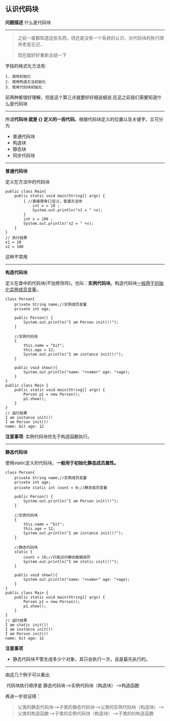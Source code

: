 ## 认识代码块

**问题描述**		什么是代码块

---

> 之前一直都知道这些东西，但还是没有一个系统的认识，对代码块的执行顺序老是忘记...
>
> 现在就好好重新总结一下

字段的格式化方法有:

 	1. 就地初始化
 	2. 使用构造方法初始化
 	3. 使用代码块初始化

前两种都很好理解，但是这个第三点就要好好细说细说.在这之前我们需要知道什么是代码块

---

所谓**代码块 就是 {} 定义的一段代码**。根据代码块定义的位置以及关键字，又可分为

* 普通代码块
* 构造块
* 静态块
* 同步代码块

---

**普通代码块**

定义在方法中的代码块

```
public class Main{ 
 	public static void main(String[] args) { 
 		{ //直接使用{}定义，普通方法块
 			int x = 10 ; 
 			System.out.println("x1 = " +x); 
 		} 
 		int x = 100 ; 
 		System.out.println("x2 = " +x); 
 	} 
} 
// 执行结果
x1 = 10 
x2 = 100
```

这种不常用

---

**构造代码块**

定义在类中的代码块(不加修饰符)。也叫：**实例代码块**。构造代码块<u>一般用于初始化实例成员变量</u>。

```
class Person{ 
	private String name;//实例成员变量
	private int age; 
 
 	public Person() { 
 		System.out.println("I am Person init()!"); 
 	} 
 
 	//实例代码块
 	{ 
 		this.name = "bit"; 
 		this.age = 12; 
 		System.out.println("I am instance init()!"); 
 	} 
 
 	public void show(){ 
 		System.out.println("name: "+name+" age: "+age); 
 	}  
} 
public class Main { 
 	public static void main(String[] args) { 
 		Person p1 = new Person(); 
 		p1.show(); 
 	} 
} 
// 运行结果
I am instance init()! 
I am Person init()! 
name: bit age: 12
```

**注意事项**: 实例代码块优先于构造函数执行。

---

**静态代码块**

使用static定义的代码块。**一般用于初始化静态成员属性。**

```
class Person{ 
	private String name;//实例成员变量
	private int age; 
 	private static int count = 0;//静态成员变量
 	
 	public Person() { 
 		System.out.println("I am Person init()!"); 
 	} 
 
 	//实例代码块
 	{ 
 		this.name = "bit"; 
 		this.age = 12; 
 		System.out.println("I am instance init()!"); 
 	} 
 	
 	//静态代码块
 	static { 
 		count = 10;//只能访问静态数据成员 
 		System.out.println("I am static init()!"); 
 	}
 	
 	public void show(){ 
 		System.out.println("name: "+name+" age: "+age); 
 	}  
} 
public class Main { 
 	public static void main(String[] args) { 
 		Person p1 = new Person(); 
 		p1.show(); 
 	} 
} 
// 运行结果
I am static init()!
I am instance init()! 
I am Person init()! 
name: bit age: 12
```

**注意事项** 

* 静态代码块不管生成多少个对象，其只会执行一次，且是最先执行的。 

---

由这几个例子可以看出

​	代码块执行顺序是	静态代码块——>实例代码块（构造块）——>构造函数

再进一步验证得：

> 父类的静态代码块——>子类的静态代码块——>父类的实例代码块（构造块）——>父类的构造函数——>子类的实例代码块（构造块）——>子类的的构造函数